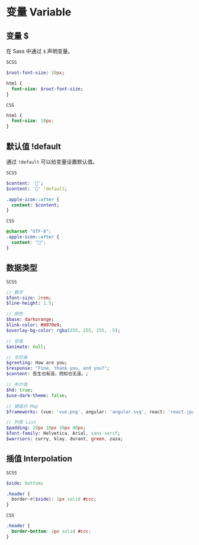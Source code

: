 # 变量 Variable

## 变量 $
在 Sass 中通过 `$` 声明变量。

`SCSS`
```sass
$root-font-size: 10px;

html {
  font-size: $root-font-size;
}
```

`CSS`
```css
html {
  font-size: 10px;
}
```

## 默认值 !default
通过 `!default` 可以给变量设置默认值。

`SCSS`
```sass
$content: '🍏';
$content: '🍎' !default;

.apple-icon::after {
  content: $content;
}
```
`CSS`
```css
@charset "UTF-8";
.apple-icon::after {
  content: "🍏";
}
```

## 数据类型
`SCSS`
```sass
// 数字
$font-size: 2rem;
$line-height: 1.5;

// 颜色
$base: darkorange;
$link-color: #0070e9;
$overlay-bg-color: rgba(255, 255, 255, .5);

// 空值
$animate: null;

// 字符串
$greeting: How are you;
$response: "Fine, thank you, and you?";
$content: 吾生也有涯，而知也无涯。;

// 布尔值
$hd: true;
$use-dark-theme: false;

// 键值对 Map
$frameworks: (vue: 'vue.png', angular: 'angular.svg', react: 'react.jpg');

// 列表 List
$padding: 20px 10px 30px 40px;
$font-family: Helvetica, Arial, sans-serif;
$warriors: curry, klay, durant, green, zaza;
```




## 插值 Interpolation
`SCSS`
```sass
$side: bottom;

.header {
  border-#{$side}: 1px solid #ccc;
}
```
`CSS`
```css
.header {
  border-bottom: 1px solid #ccc;
}
```

